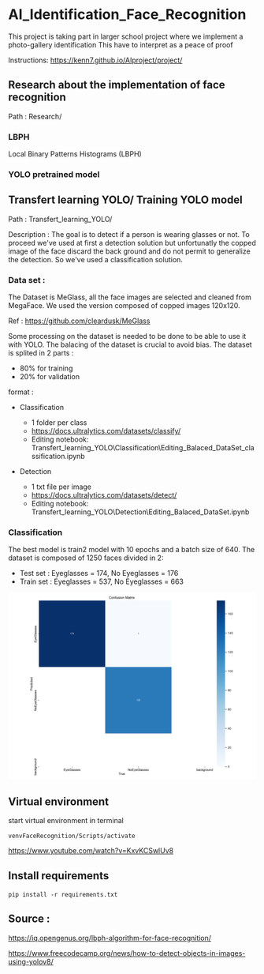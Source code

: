 # AI_Identification_Face_Recognition
 This project is taking part in larger school project where we implement a photo-gallery identification
 This have to interpret as a peace of proof 

 Instructions: https://kenn7.github.io/AIproject/project/


## Research about the implementation of face recognition

Path : Research/

### LBPH
Local Binary Patterns Histograms (LBPH) 
### YOLO pretrained model

## Transfert learning YOLO/ Training YOLO model

Path : Transfert_learning_YOLO/

Description : The goal is to detect if a person is wearing glasses or not. To proceed we've used at first a detection solution but unfortunatly the copped image of the face discard the back ground and do not permit to generalize the detection. So we've used a classification solution. 


### Data set :
The Dataset is MeGlass, all the face images are selected and cleaned from MegaFace.
We used the version composed of copped images 120x120.

Ref :  https://github.com/cleardusk/MeGlass 

Some processing on the dataset is needed to be done to be able to use it with YOLO.
The balacing of the dataset is crucial to avoid bias.
The dataset is splited in 2 parts :
- 80% for training
- 20% for validation


format : 
- Classification 
    - 1 folder per class
    - https://docs.ultralytics.com/datasets/classify/
    - Editing notebook: Transfert_learning_YOLO\Classification\Editing_Balaced_DataSet_classification.ipynb

- Detection
    - 1 txt file per image
    - https://docs.ultralytics.com/datasets/detect/
    - Editing notebook: Transfert_learning_YOLO\Detection\Editing_Balaced_DataSet.ipynb



### Classification 

The best model is train2 model with 10 epochs and a batch size of 640.
The dataset is composed of 1250 faces divided in 2:  

- Test set : Eyeglasses = 174, No Eyeglasses = 176
- Train set : Eyeglasses = 537, No Eyeglasses = 663

![Confusion Matrix](https://github.com/LeTouristeDeLECAM/AI_Identification_Face_Recognition/blob/main/Transfert_learning_YOLO/Classification/runs/classify/train2/confusion_matrix.png)


## Virtual environment
start virtual environment in terminal

```
venvFaceRecognition/Scripts/activate
```
https://www.youtube.com/watch?v=KxvKCSwlUv8 

## Install requirements
```
pip install -r requirements.txt
```


## Source :
https://iq.opengenus.org/lbph-algorithm-for-face-recognition/

https://www.freecodecamp.org/news/how-to-detect-objects-in-images-using-yolov8/

